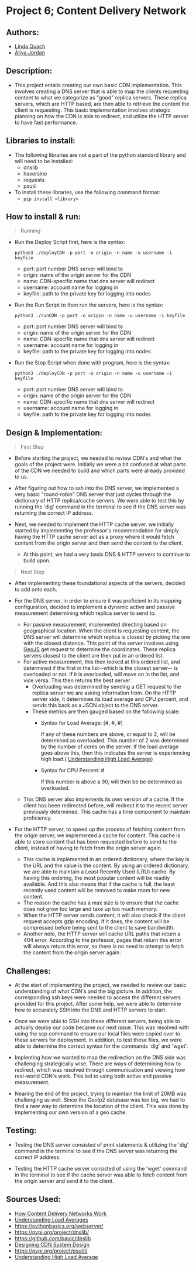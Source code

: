 # Project 6; Content  Delivery Network

## Authors:
- [Linda Quach](https://github.com/linppa)
- [Aliya Jordan](https://github.com/aliyajo)


## Description:
- This project entails creating our own basic CDN implementation. This involves creating a DNS server that is able to map the clients requesting content to what we categorize as "good" replica servers. These replica servers, which are HTTP based, are then able to retrieve the content the client is requesting. This basic implementation involves strategic planning on how the CDN is able to redirect, and utilize the HTTP server to have fast performance.


## Libraries to install:
- The following libraries are not a part of the python standard library and will need to be installed:
  - dnslib
  - haversine
  - requests
  - psutil
- To install these libraries, use the following command format:
  - `pip install <library>`


## How to install & run:
> Running
- Run the Deploy Script first, here is the syntax:

      python3 ./deployCDN -p port -o origin -n name -u username -i keyfile
  - port: port number DNS server will bind to
  - origin: name of the origin server for the CDN
  - name: CDN-specific name that dns server will redirect
  - username: account name for logging in
  - keyfile: path to the private key for logging into nodes
- Run the Run Script to then run the servers, here is the syntax:
  
      python3 ./runCDN -p port -o origin -n name -u username -i keyfile
  - port: port number DNS server will bind to
  - origin: name of the origin server for the CDN
  - name: CDN-specific name that dns server will redirect
  - username: account name for logging in
  - keyfile: path to the private key for logging into nodes

- Run the Stop Script when done with program, here is the syntax:

      python3 ./deployCDN -p port -o origin -n name -u username -i keyfile
  - port: port number DNS server will bind to
  - origin: name of the origin server for the CDN
  - name: CDN-specific name that dns server will redirect
  - username: account name for logging in
  - keyfile: path to the private key for logging into nodes


## Design & Implementation:
> First Step
- Before starting the project, we needed to review CDN's and what the goals of
  the project were. Initially we were a bit confused at what parts of the CDN
  we needed to build and which parts were already provided to us. 
  
- After figuring out how to ssh into the DNS server, we implemented a very basic
  "round-robin" DNS server that just cycles through the dictionary of
  HTTP replica/cache servers. We were able to test this by running the 'dig'
  command in the terminal to see if the DNS server was returning the correct IP
  address.

- Next, we needed to implement the HTTP cache server. we initially started by
  implementing the professor's recommendation for simply having the HTTP cache
  server act as a proxy where it would fetch content from the origin server and
  then send the content to the client. 
  
  - At this point, we had a very basic DNS & HTTP servers to continue to build upon.

> Next Step
- After implementing these foundational aspects of the servers, decided to add onto
  each.

- For the DNS server, in order to ensure it was proficient in its mapping configuration,
  decided to implement a dynamic active and passive measurement determining which
  replica server to send to.
    - For passive measurement, implemented directing based on geographical location.
      When the client is requesting content, the DNS server will determine which replica
      is closest by picking the one with the closest distance. This point of the server
      involves using <a href="https://www.geojs.io/">GeoJS</a> get request to determine
      the coordinates. 
      These replica servers closest to the client are then put in an ordered list.
    - For active measurement, this then looked at this ordered list, and determined if
      the first in the list--which is the closest server-- is overloaded or not.
      If it is overloaded, will move on in the list, and vice versa.
      This then returns the best server
        - Overloading was determined by sending a GET request to the replica server we are
          asking information from. On the HTTP server side, it determines its load average
          and CPU percent, and sends this back as a JSON object to the DNS server.
        - These metrics are then gauged based on the following scale:
            - Syntax for Load Average: [#, #, #]
              
                If any of these numbers are above, or equal to 2, will be determined as overloaded. This number of 2 was determined by the number of cores on the server. If the load average goes above this, then this indicates the server is experiencing high load.( <a href="https://cloudlinux.zendesk.com/hc/en-us/articles/4415075883538-Understanding-the-High-Load-Average-root-cause">Understanding High Load Average</a>)
          
            - Syntax for CPU Percent: #
          
                If this number is above a 90, will then be be determined as overloaded.
    - This DNS server also implements its own version of a cache. If the client has been
      redirected before, will redirect it to the recent server previously determined. This
      cache has a time component to maintain proficiency.

- For the HTTP server, to speed up the process of fetching content from the
  origin server, we implemented a cache for content. This cache is able to store content
  that has been requested before to send to the client, instead of having to
  fetch from the origin server again. 
    - This cache is implemented in an ordered dictionary, where the key is the
      URL and the value is the content. By using an ordered dictionary, we are
      able to maintain a Least Recently Used (LRU) cache. By having this
      ordering, the most popular content will be readily available. And this also means that if
      the cache is full, the least recently used content will be removed to make
      room for new content.
    - The reason the cache has a max size is to ensure that the cache does not
      grow too large and take up too much memory.
    - When the HTTP server sends content, it will also check if the client
      request accepts gzip encoding. If it does, the content will be compressed
      before being sent to the client to save bandwidth.
    - Another note, the HTTP server will cache URL paths that return a 404
      error. According to the professor, pages that return this error will
      always return this error, so there is no need to attempt to fetch the
      content from the origin server again.


## Challenges:
- At the start of implementing the project, we needed to review our basic understanding
  of what CDN's and the big picture. In addition, the corresponding ssh keys were needed
  to access the different servers provided for this project. After some help, we were able
  to determine how to accurately SSH into the DNS and HTTP servers to start. 

- Once we were able to SSH into these different servers, being able to actually deploy our code
  became our next issue. This was resolved with using the scp command to ensure our local
  files were copied over to these servers for deployment. In addition, to test these files,
  we were able to determine the correct syntax for the commands 'dig' and 'wget'.
  
- Implenting how we wanted to map the redirection on the DNS side was challenging strategically wise. There are ways of determining how to redirect, which was resolved through communication and viewing how real-world CDN's work. This led to using both active and passive measurement.

- Nearing the end of the project, trying to maintain the limit of 20MB was
  challenging as well. Since the GeoIp2 database was too big, we had to find a
  new way to determine the location of the client. This was done by implementing
  our own version of a geo cache. 


## Testing:
- Testing the DNS server consisted of print statements & utilizing the 'dig'
  command in the terminal to see if the DNS server was returning the correct IP
  address.

- Testing the HTTP cache server consisted of using the 'wget' command in the terminal
  to see if the cache server was able to fetch content from the origin server
  and send it to the client.


## Sources Used:
- <a href='https://humanwhocodes.com/blog/2011/11/29/how-content-delivery-networks-cdns-work/'>How Content Delivery Networks Work</a> 
- <a href='https://scoutapm.com/blog/understanding-load-averages'>Understanding Load Averages</a>
- https://pythonbasics.org/webserver/
- https://pypi.org/project/dnslib/
- https://github.com/paulc/dnslib
- <a href='https://www.geeksforgeeks.org/designing-content-delivery-network-cdn-system-design/#'>Designing CDN System Design</a>
- https://pypi.org/project/psutil/
- <a href="https://cloudlinux.zendesk.com/hc/en-us/articles/4415075883538-Understanding-the-High-Load-Average-root-cause">Understanding High Load Average</a>

